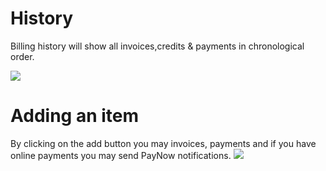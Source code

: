 # History
Billing history will show all invoices,credits & payments in chronological order.

![](https://wiselibrary.blob.core.windows.net/docs/Mobile/BillingHistory.png)

# Adding an item
By clicking on the add button you may invoices, payments and if you have online payments you may send PayNow notifications.
![](https://wiselibrary.blob.core.windows.net/docs/Mobile/BillingButton.png)


